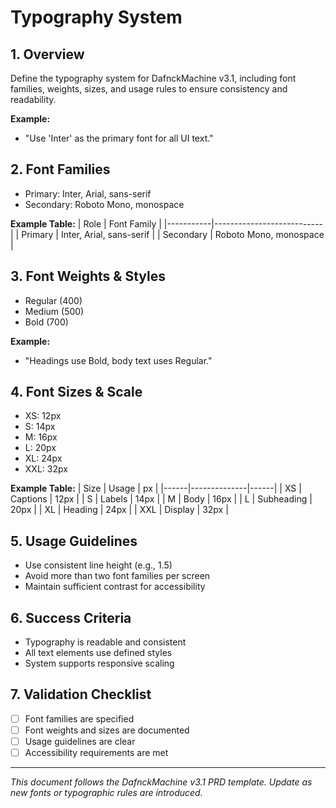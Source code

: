 # Typography System

## 1. Overview
Define the typography system for DafnckMachine v3.1, including font families, weights, sizes, and usage rules to ensure consistency and readability.

**Example:**
- "Use 'Inter' as the primary font for all UI text."

## 2. Font Families
- Primary: Inter, Arial, sans-serif
- Secondary: Roboto Mono, monospace

**Example Table:**
| Role      | Font Family                |
|-----------|---------------------------|
| Primary   | Inter, Arial, sans-serif  |
| Secondary | Roboto Mono, monospace    |

## 3. Font Weights & Styles
- Regular (400)
- Medium (500)
- Bold (700)

**Example:**
- "Headings use Bold, body text uses Regular."

## 4. Font Sizes & Scale
- XS: 12px
- S: 14px
- M: 16px
- L: 20px
- XL: 24px
- XXL: 32px

**Example Table:**
| Size | Usage         | px   |
|------|--------------|------|
| XS   | Captions     | 12px |
| S    | Labels       | 14px |
| M    | Body         | 16px |
| L    | Subheading   | 20px |
| XL   | Heading      | 24px |
| XXL  | Display      | 32px |

## 5. Usage Guidelines
- Use consistent line height (e.g., 1.5)
- Avoid more than two font families per screen
- Maintain sufficient contrast for accessibility

## 6. Success Criteria
- Typography is readable and consistent
- All text elements use defined styles
- System supports responsive scaling

## 7. Validation Checklist
- [ ] Font families are specified
- [ ] Font weights and sizes are documented
- [ ] Usage guidelines are clear
- [ ] Accessibility requirements are met

---
*This document follows the DafnckMachine v3.1 PRD template. Update as new fonts or typographic rules are introduced.* 